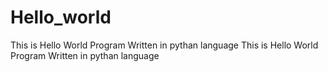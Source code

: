 # Hello_world
This is Hello World Program Written in pythan language
This is Hello World Program Written in pythan language
